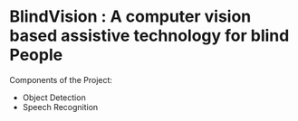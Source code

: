 # BlindVision : A computer vision based assistive technology for blind People

Components of the Project:
- Object Detection
- Speech Recognition